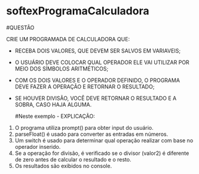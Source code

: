 # softexProgramaCalculadora

#QUESTÃO

CRIE UM PROGRAMADA DE CALCULADORA QUE: 
- RECEBA DOIS VALORES, QUE DEVEM SER SALVOS EM VARIAVEIS;
- O USUÁRIO DEVE COLOCAR QUAL OPERADOR ELE VAI UTILIZAR POR MEIO DOS SÍMBOLOS ARITMÉTICOS;
- COM OS DOIS VALORES E O OPERADOR DEFINIDO, O PROGRAMA DEVE FAZER A OPERAÇÃO E RETORNAR O RESULTADO;
- SE HOUVER DIVISÃO, VOCÊ DEVE RETORNAR O RESULTADO E A SOBRA, CASO HAJA ALGUMA.

  #Neste exemplo - EXPLICAÇÃO:

1. O programa utiliza prompt() para obter input do usuário.
2. parseFloat() é usado para converter as entradas em números.
3. Um switch é usado para determinar qual operação realizar com base no operador inserido.
4. Se a operação for divisão, é verificado se o divisor (valor2) é diferente de zero antes de calcular o resultado e o resto.
5. Os resultados são exibidos no console.


